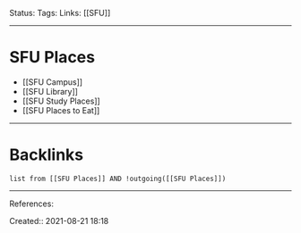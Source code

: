 Status: 
Tags: 
Links: [[SFU]]
___
# SFU Places
- [[SFU Campus]]
- [[SFU Library]]
- [[SFU Study Places]]
- [[SFU Places to Eat]]
___
# Backlinks
```dataview
list from [[SFU Places]] AND !outgoing([[SFU Places]])
```
___
References:

Created:: 2021-08-21 18:18